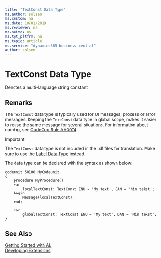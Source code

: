 ```yaml
---
title: "TextConst Data Type"
ms.author: solsen
ms.custom: na
ms.date: 10/01/2019
ms.reviewer: na
ms.suite: na
ms.tgt_pltfrm: na
ms.topic: article
ms.service: "dynamics365-business-central"
author: solsen
---
```

[//]: # (START>DO_NOT_EDIT)
[//]: # (IMPORTANT:Do not edit any of the content between here and the END>DO_NOT_EDIT.)
[//]: # (Any modifications should be made in the .xml files in the ModernDev repo.)
# TextConst Data Type
Denotes a multi-language string constant.




[//]: # (IMPORTANT: END>DO_NOT_EDIT)

## Remarks
The `TextConst` data type is typically used for UI messages; process or error messages. Keeping the `TextConst` data type in global scope, makes it easier to reuse the same message for several situations. For information about naming, see [CodeCop Rule AA0074](../../analyzers/codecop-aa0074-textconstlabelvariablenamesshouldhaveapprovedsuffix.md).

> [!IMPORTANT]  
> The `TextConst` data type is not included in the .xlf files for translation. Make sure to use the [Label Data Type](../label/label-data-type.md) instead.


The data type can be declared with the syntax as shown below:

```
codeunit 50100 MyCodeunit
{
    procedure MyProcedure()
    var
        localTextConst: TextConst ENU = 'My text', DAN = 'Min tekst';
    begin
        Message(localTextConst);
    end;

    var
        globalTextConst: TextConst ENU = 'My text', DAN = 'Min tekst';
}

```

## See Also  
[Getting Started with AL](../../devenv-get-started.md)  
[Developing Extensions](../../devenv-dev-overview.md)  